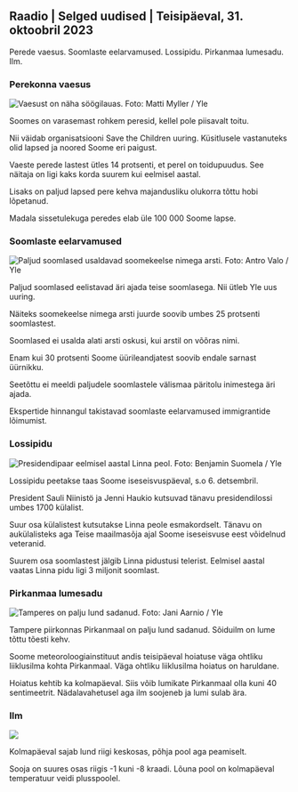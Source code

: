 ## Raadio \| Selged uudised \| Teisipäeval, 31. oktoobril 2023

Perede vaesus. Soomlaste eelarvamused. Lossipidu. Pirkanmaa lumesadu. Ilm.

### Perekonna vaesus

![Vaesust on näha söögilauas. Foto: Matti Myller / Yle](https://images.cdn.yle.fi/image/upload/c_crop,h_1080,w_1919,x_0,y_0/ar_1.7777777777777777,c_fill,g_faces,h_675,0/dpr.1_205q_auto:eco/f_auto/fl_lossy/v1674642954/39-106372263d105c885d6a)

Soomes on varasemast rohkem peresid, kellel pole piisavalt toitu.

Nii väidab organisatsiooni Save the Children uuring. Küsitlusele vastanuteks olid lapsed ja noored Soome eri paigust.

Vaeste perede lastest ütles 14 protsenti, et perel on toidupuudus. See näitaja on ligi kaks korda suurem kui eelmisel aastal.

Lisaks on paljud lapsed pere kehva majandusliku olukorra tõttu hobi lõpetanud.

Madala sissetulekuga peredes elab üle 100 000 Soome lapse.

### Soomlaste eelarvamused

![Paljud soomlased usaldavad soomekeelse nimega arsti. Foto: Antro Valo / Yle](https://images.cdn.yle.fi/image/upload/c_crop,h_3179,w_5653,x_0,y_83/ar_1.7777777777777777,c_fill,g_faces,h_675,0/dpr1_200,/w_1q_auto:eco/f_auto/fl_lossy/v1697116975/39-11855466527f10854aec)

Paljud soomlased eelistavad äri ajada teise soomlasega. Nii ütleb Yle uus uuring.

Näiteks soomekeelse nimega arsti juurde soovib umbes 25 protsenti soomlastest.

Soomlased ei usalda alati arsti oskusi, kui arstil on võõras nimi.

Enam kui 30 protsenti Soome üürileandjatest soovib endale sarnast üürnikku.

Seetõttu ei meeldi paljudele soomlastele välismaa päritolu inimestega äri ajada.

Ekspertide hinnangul takistavad soomlaste eelarvamused immigrantide lõimumist.

### Lossipidu

![Presidendipaar eelmisel aastal Linna peol. Foto: Benjamin Suomela / Yle](https://images.cdn.yle.fi/image/upload/c_crop,h_1674,w_2976,x_0,y_24/ar_1.7777777777777777,c_fill,g_faces,h_6275,/d_pr_1275,/wq_auto:eco/f_auto/fl_lossy/v1670345033/39-1044359638f710a6e724)

Lossipidu peetakse taas Soome iseseisvuspäeval, s.o 6. detsembril.

President Sauli Niinistö ja Jenni Haukio kutsuvad tänavu presidendilossi umbes 1700 külalist.

Suur osa külalistest kutsutakse Linna peole esmakordselt. Tänavu on aukülalisteks aga Teise maailmasõja ajal Soome iseseisvuse eest võidelnud veteranid.

Suurem osa soomlastest jälgib Linna pidustusi telerist. Eelmisel aastal vaatas Linna pidu ligi 3 miljonit soomlast.

### Pirkanmaa lumesadu

![Tamperes on palju lund sadanud. Foto: Jani Aarnio / Yle](https://images.cdn.yle.fi/image/upload/c_crop,h_3375,w_6000,x_0,y_331/ar_1.7777777777777777,c_fill,g_faces,h_1210,/w_prdq_auto:eco/f_auto/fl_lossy/v1698736404/39-11934306540799d9879d)

Tampere piirkonnas Pirkanmaal on palju lund sadanud. Sõiduilm on lume tõttu tõesti kehv.

Soome meteoroloogiainstituut andis teisipäeval hoiatuse väga ohtliku liiklusilma kohta Pirkanmaal. Väga ohtliku liiklusilma hoiatus on haruldane.

Hoiatus kehtib ka kolmapäeval. Siis võib lumikate Pirkanmaal olla kuni 40 sentimeetrit. Nädalavahetusel aga ilm soojeneb ja lumi sulab ära.

### Ilm

![](https://images.cdn.yle.fi/image/upload/c_crop,h_1080,w_1919,x_0,y_0/ar_1.7777777777777777,c_fill,g_faces,h_675,w_1200/0/q_1e.f_auto/fl_lossy/v1698767793/39-11940016541239893d2b)

Kolmapäeval sajab lund riigi keskosas, põhja pool aga peamiselt.

Sooja on suures osas riigis -1 kuni -8 kraadi. Lõuna pool on kolmapäeval temperatuur veidi plusspoolel.
